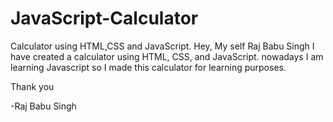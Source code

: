# JavaScript-Calculator
Calculator using HTML,CSS and JavaScript.
Hey, My self Raj Babu Singh
I have created a calculator using HTML, CSS, and JavaScript. nowadays I am learning Javascript so I made this calculator for learning purposes.

Thank you

-Raj Babu Singh
